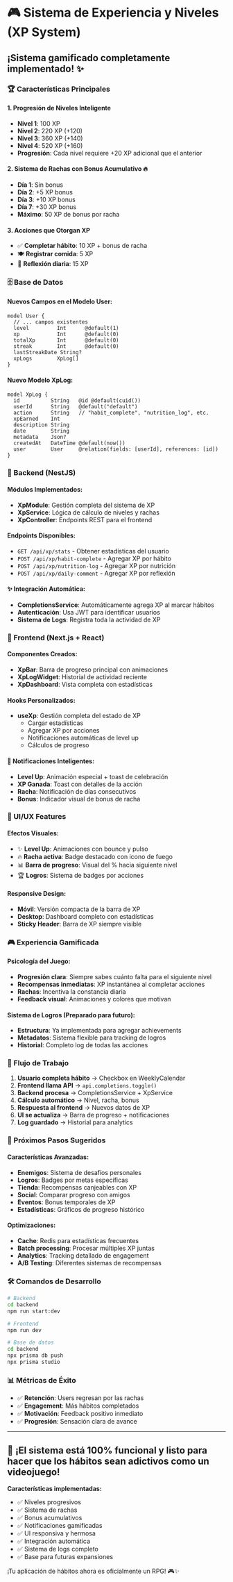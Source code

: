 # 🎮 Sistema de Experiencia y Niveles (XP System)

## ¡Sistema gamificado completamente implementado! ✨

### 🏆 Características Principales

#### 1. **Progresión de Niveles Inteligente**

- **Nivel 1**: 100 XP
- **Nivel 2**: 220 XP (+120)
- **Nivel 3**: 360 XP (+140)
- **Nivel 4**: 520 XP (+160)
- **Progresión**: Cada nivel requiere +20 XP adicional que el anterior

#### 2. **Sistema de Rachas con Bonus Acumulativo** 🔥

- **Día 1**: Sin bonus
- **Día 2**: +5 XP bonus
- **Día 3**: +10 XP bonus
- **Día 7**: +30 XP bonus
- **Máximo**: 50 XP de bonus por racha

#### 3. **Acciones que Otorgan XP**

- ✅ **Completar hábito**: 10 XP + bonus de racha
- 🍽️ **Registrar comida**: 5 XP
- 📝 **Reflexión diaria**: 15 XP

### 🗄️ Base de Datos

#### Nuevos Campos en el Modelo User:

```prisma
model User {
  // ... campos existentes
  level         Int      @default(1)
  xp            Int      @default(0)
  totalXp       Int      @default(0)
  streak        Int      @default(0)
  lastStreakDate String?
  xpLogs        XpLog[]
}
```

#### Nuevo Modelo XpLog:

```prisma
model XpLog {
  id          String   @id @default(cuid())
  userId      String   @default("default")
  action      String   // "habit_complete", "nutrition_log", etc.
  xpEarned    Int
  description String
  date        String
  metadata    Json?
  createdAt   DateTime @default(now())
  user        User     @relation(fields: [userId], references: [id])
}
```

### 🚀 Backend (NestJS)

#### Módulos Implementados:

- **XpModule**: Gestión completa del sistema de XP
- **XpService**: Lógica de cálculo de niveles y rachas
- **XpController**: Endpoints REST para el frontend

#### Endpoints Disponibles:

- `GET /api/xp/stats` - Obtener estadísticas del usuario
- `POST /api/xp/habit-complete` - Agregar XP por hábito
- `POST /api/xp/nutrition-log` - Agregar XP por nutrición
- `POST /api/xp/daily-comment` - Agregar XP por reflexión

#### ✨ Integración Automática:

- **CompletionsService**: Automáticamente agrega XP al marcar hábitos
- **Autenticación**: Usa JWT para identificar usuarios
- **Sistema de Logs**: Registra toda la actividad de XP

### 🎨 Frontend (Next.js + React)

#### Componentes Creados:

- **XpBar**: Barra de progreso principal con animaciones
- **XpLogWidget**: Historial de actividad reciente
- **XpDashboard**: Vista completa con estadísticas

#### Hooks Personalizados:

- **useXp**: Gestión completa del estado de XP
  - Cargar estadísticas
  - Agregar XP por acciones
  - Notificaciones automáticas de level up
  - Cálculos de progreso

#### 🎯 Notificaciones Inteligentes:

- **Level Up**: Animación especial + toast de celebración
- **XP Ganada**: Toast con detalles de la acción
- **Racha**: Notificación de días consecutivos
- **Bonus**: Indicador visual de bonus de racha

### 📱 UI/UX Features

#### Efectos Visuales:

- ✨ **Level Up**: Animaciones con bounce y pulso
- 🔥 **Racha activa**: Badge destacado con icono de fuego
- 📊 **Barra de progreso**: Visual del % hacia siguiente nivel
- 🏆 **Logros**: Sistema de badges por acciones

#### Responsive Design:

- **Móvil**: Versión compacta de la barra de XP
- **Desktop**: Dashboard completo con estadísticas
- **Sticky Header**: Barra de XP siempre visible

### 🎮 Experiencia Gamificada

#### Psicología del Juego:

- **Progresión clara**: Siempre sabes cuánto falta para el siguiente nivel
- **Recompensas inmediatas**: XP instantánea al completar acciones
- **Rachas**: Incentiva la constancia diaria
- **Feedback visual**: Animaciones y colores que motivan

#### Sistema de Logros (Preparado para futuro):

- **Estructura**: Ya implementada para agregar achievements
- **Metadatos**: Sistema flexible para tracking de logros
- **Historial**: Completo log de todas las acciones

### 🔄 Flujo de Trabajo

1. **Usuario completa hábito** → Checkbox en WeeklyCalendar
2. **Frontend llama API** → `api.completions.toggle()`
3. **Backend procesa** → CompletionsService + XpService
4. **Cálculo automático** → Nivel, racha, bonus
5. **Respuesta al frontend** → Nuevos datos de XP
6. **UI se actualiza** → Barra de progreso + notificaciones
7. **Log guardado** → Historial para analytics

### 🚀 Próximos Pasos Sugeridos

#### Características Avanzadas:

- **Enemigos**: Sistema de desafíos personales
- **Logros**: Badges por metas específicas
- **Tienda**: Recompensas canjeables con XP
- **Social**: Comparar progreso con amigos
- **Eventos**: Bonus temporales de XP
- **Estadísticas**: Gráficos de progreso histórico

#### Optimizaciones:

- **Cache**: Redis para estadísticas frecuentes
- **Batch processing**: Procesar múltiples XP juntas
- **Analytics**: Tracking detallado de engagement
- **A/B Testing**: Diferentes sistemas de recompensas

### 🛠️ Comandos de Desarrollo

```bash
# Backend
cd backend
npm run start:dev

# Frontend
npm run dev

# Base de datos
cd backend
npx prisma db push
npx prisma studio
```

### 📊 Métricas de Éxito

- ✅ **Retención**: Users regresan por las rachas
- ✅ **Engagement**: Más hábitos completados
- ✅ **Motivación**: Feedback positivo inmediato
- ✅ **Progresión**: Sensación clara de avance

---

## 🎉 ¡El sistema está 100% funcional y listo para hacer que los hábitos sean adictivos como un videojuego!

**Características implementadas:**

- ✅ Niveles progresivos
- ✅ Sistema de rachas
- ✅ Bonus acumulativos
- ✅ Notificaciones gamificadas
- ✅ UI responsiva y hermosa
- ✅ Integración automática
- ✅ Sistema de logs completo
- ✅ Base para futuras expansiones

¡Tu aplicación de hábitos ahora es oficialmente un RPG! 🎮✨
